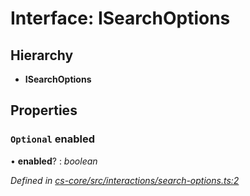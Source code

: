 # Interface: ISearchOptions

## Hierarchy

* **ISearchOptions**

## Properties

### `Optional` enabled

• **enabled**? : *boolean*

*Defined in [cs-core/src/interactions/search-options.ts:2](https://github.com/TNOCS/csnext/blob/40018c3a/packages/cs-core/src/interactions/search-options.ts#L2)*
